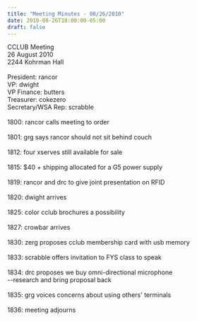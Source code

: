 ```yaml
---
title: "Meeting Minutes - 08/26/2010"
date: 2010-08-26T18:00:00-05:00
draft: false
---
```


CCLUB Meeting<br />
26 August 2010<br />
2244 Kohrman Hall<br />
<br />
President: rancor<br />
VP: dwight<br />
VP Finance: butters<br />
Treasurer: cokezero<br />
Secretary/WSA Rep: scrabble<br />
<br />
1800: rancor calls meeting to order<br />
<br />
1801: grg says rancor should not sit behind couch<br />
<br />
1812: four xserves still available for sale<br />
<br />
1815: $40 + shipping allocated for a G5 power supply<br />
<br />
1819: rancor and drc to give joint presentation on RFID<br />
<br />
1820: dwight arrives<br />
<br />
1825: color cclub brochures a possibility<br />
<br />
1827: crowbar arrives<br />
<br />
1830: zerg proposes cclub membership card with usb memory<br />
<br />
1833: scrabble offers invitation to FYS class to speak<br />
<br />
1834: drc proposes we buy omni-directional microphone<br />
      --research and bring proposal back<br />
<br />
1835: grg voices concerns about using others' terminals<br />
<br />
1836: meeting adjourns<br />
<br />
